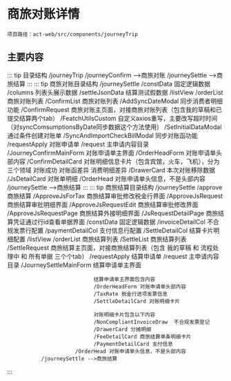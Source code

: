 # 商旅对账详情

`项目路径：act-web/src/components/journeyTrip`

## 主要内容
::: tip 目录结构
      /journeyTrip
          /journeyConfirm -->商旅对账
          /journeySettle -->商旅结算
::: 
::: tip 商旅对账目录结构
               /journeySettle
                   /constData 固定逻辑数据
                       /columns 列表头展示数据
                       /settleJsonData 结算测试假数据
                   /listView
                       /orderList 商旅对账列表
                           /ConfirmList 商旅对账列表
                           /AddSyncDateModal 同步消费者明细功能
                       /ConfirmRequest 商旅对账主页面，对接商旅对账列表（包含我的草稿和已提交结算两个tab）
                       /FeatchUtilsCustom 自定义axios重写，主要改写超时时间（对syncComsumptionsByDate同步数据这个方法使用）
                       /SetInitialDataModal 通过条件创建对账单
                       /SyncAndImportCheckBillModal 同步对账函功能
                   /requestApply 对账申请单
                        /request 主申请内容目录
                            /JourneyConfirmMainForm 对账申请单主界面
                            /OrderHeadForm 对账申请单头部内容
                            /ConfirmDetailCard 对账明细信息卡片（包含宾馆，火车，飞机），分为三个领域 对账成功 对账函差异 消费明细差异
                            /DrawerCard 本次对账移除数据
                            /JsDetailCard 对账单明细
                        /OrderHead 对账申请单头信息，不是头部内容
               /journeySettle -->商旅结算
:::
::: tip 商旅结算目录结构
               /journeySettle
                   /approve 商旅结算
                         /ApproveJsForTax 商旅结算审批修改税金行界面
                         /ApproveJsRequest 商旅结算审批明细界面
                         /ApproveJsRequestEdit 商旅结算审批修改界面
                         /ApproveJsRequestPage 商旅结算外接明细界面
                         /JsRequestDetailPage 商旅结算凭证通过行id查看单据界面
                    /constData 固定逻辑数据
                          /invoiceDetailCol 不合规发票行配置
                          /paymentDetailCol 支付信息行配置
                          /SettleDetailCol 结算卡片明细配置
                   /listView
                          /orderList 商旅结算列表
                                /SettleList 商旅结算列表
                          /SettleRequest 商旅结算主页面，对接商旅结算列表（包含 我的草稿 和 流程处理中 和 所有单据 三个个tab）
                   /requestApply 结算申请单
                          /request 主申请内容目录
                                /JourneySettleMainForm 结算申请单主界面
                                
                                结算申请单主界面包含内容
                                /OrderHeadForm 对账申请单头部内容
                                /TaxRate 税金行进项发票信息
                                /SettleDetailCard 对账明细卡片
                                
                                对账明细卡片包含以下内容
                                /NonCompliantInvoiceDraw  不合规发票登记
                                /DrawerCard 分摊明细
                                /FeeDetailCard 商旅结算单条明细卡片
                                /PaymentDetailCard 支付信息
                          /OrderHead 对账申请单头信息，不是头部内容
               /journeySettle -->商旅结算
:::